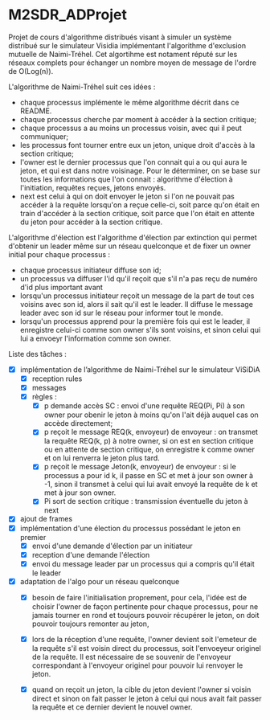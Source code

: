 # M2SDR_ADProjet
Projet de cours d'algorithme distribués visant à simuler un système distribué sur le simulateur Visidia implémentant l'algorithme d'exclusion mutuelle de Naimi-Tréhel. 
Cet algortihme est notament réputé sur les réseaux complets pour échanger un nombre moyen de message de l'ordre de O(Log(n)). 

L'algorithme de Naimi-Tréhel suit ces idées :
- chaque processus implémente le même algorithme décrit dans ce README. 
- chaque processus cherche par moment à accéder à la section critique;
- chaque processus a au moins un processus voisin, avec qui il peut communiquer;
- les processus font tourner entre eux un jeton, unique droit d'accès à la section critique;
- l'owner est le dernier processus que l'on connait qui a ou qui aura le jeton, et qui est dans notre voisinage. Pour le déterminer, on se base sur toutes les informations que l'on connait : algorithme d'élection à l'initiation, requêtes reçues, jetons envoyés. 
- next est celui à qui on doit envoyer le jeton si l'on ne pouvait pas accéder à la requête lorsqu'on a reçue celle-ci, soit parce qu'on était en train d'accéder à la section critique, soit parce que l'on était en attente du jeton pour accéder à la section critique. 


L'algorithme d'élection est l'algorithme d'élection par extinction qui permet d'obtenir un leader même sur un réseau quelconque et de fixer un owner initial pour chaque processus : 
- chaque processus initiateur diffuse son id; 
- un processus va diffuser l'id qu'il reçoit que s'il n'a pas reçu de numéro d'id plus important avant
- lorsqu'un processus initiateur reçoit un message de la part de tout ces voisins avec son id, alors il sait qu'il est le leader. Il diffuse le message leader avec son id sur le réseau pour informer tout le monde. 
- lorsqu'un processus apprend pour la première fois qui est le leader, il enregistre celui-ci comme son owner s'ils sont voisins, et sinon celui qui lui a envoeyr l'information comme son owner. 


Liste des tâches : 
- [x] implémentation de l’algorithme de Naimi-Tréhel sur le simulateur ViSiDiA
	- [x] reception rules
	- [x] messages
	- [x] règles :
		- [x] p demande accès SC : envoi d'une requête REQ(Pi, Pi) à son owner pour obenir le jeton à moins qu'on l'ait déjà auquel cas on accède directement;  
		- [x] p reçoit le message REQ(k, envoyeur) de envoyeur : on transmet la requête REQ(k, p) à notre owner, si on est en section critique ou en attente de section critique, on enregistre k comme owner et on lui renverra le jeton plus tard. 
		- [x] p reçoit le message Jeton(k, envoyeur) de envoyeur : si le processus a pour id k, il passe en SC et met à jour son owner à -1, sinon il transmet à celui qui lui avait envoyé la requête de k et met à jour son owner. 
		- [x] Pi sort de section critique : transmission éventuelle du jeton à next
- [x] ajout de frames 
- [x] implémentation d'une élection du processus possédant le jeton en premier
	- [x] envoi d'une demande d'élection par un initiateur
	- [x] reception d'une demande l'élection
	- [x] envoi du message leader par un processus qui a compris qu'il était le leader
- [x] adaptation de l'algo pour un réseau quelconque 
	- [x] besoin de faire l'initialisation proprement, pour cela, l'idée est de choisir l'owner de façon pertinente pour chaque processus, pour ne jamais tourner en rond et toujours pouvoir récupérer le jeton, on doit pouvoir toujours remonter au jeton, 
	- [x] lors de la réception d'une requête, l'owner devient soit l'emeteur de la requête s'il est voisin direct du processus, soit l'envoeyeur originel de la requête. Il est nécessaire de se souvenir de l'envoyeur correspondant à l'envoyeur originel pour pouvoir lui renvoyer le jeton. 
	- [x] quand on reçoit un jeton, la cible du jeton devient l'owner si voisin direct et sinon on fait passer le jeton à celui qui nous avait fait passer la requête et ce dernier devient le nouvel owner.  

